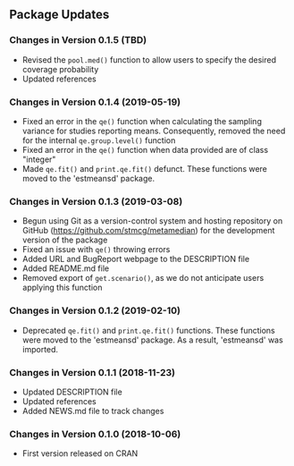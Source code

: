 Package Updates
---------------

### Changes in Version 0.1.5 (TBD)

-   Revised the `pool.med()` function to allow users to specify the
    desired coverage probability
-   Updated references

### Changes in Version 0.1.4 (2019-05-19)

-   Fixed an error in the `qe()` function when calculating the sampling
    variance for studies reporting means. Consequently, removed the need
    for the internal `qe.group.level()` function
-   Fixed an error in the `qe()` function when data provided are of
    class "integer"
-   Made `qe.fit()` and `print.qe.fit()` defunct. These functions were
    moved to the 'estmeansd' package.

### Changes in Version 0.1.3 (2019-03-08)

-   Begun using Git as a version-control system and hosting repository
    on GitHub (<https://github.com/stmcg/metamedian>) for the
    development version of the package
-   Fixed an issue with `qe()` throwing errors
-   Added URL and BugReport webpage to the DESCRIPTION file
-   Added README.md file
-   Removed export of `get.scenario()`, as we do not anticipate users
    applying this function

### Changes in Version 0.1.2 (2019-02-10)

-   Deprecated `qe.fit()` and `print.qe.fit()` functions. These
    functions were moved to the 'estmeansd' package. As a result,
    'estmeansd' was imported.

### Changes in Version 0.1.1 (2018-11-23)

-   Updated DESCRIPTION file
-   Updated references
-   Added NEWS.md file to track changes

### Changes in Version 0.1.0 (2018-10-06)

-   First version released on CRAN
